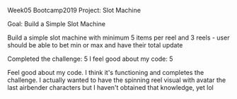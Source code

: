 Week05 Bootcamp2019 Project: Slot Machine

Goal: Build a Simple Slot Machine

Build a simple slot machine with minimum 5 items per reel and 3 reels - user should be able to bet min or max and have their total update



Completed the challenge: 5
I feel good about my code: 5

Feel good about my code. I think it's functioning and completes the challenge.
I actually wanted to have the spinning reel visual with avatar the last airbender 
characters but I haven't obtained that knowledge, yet lol